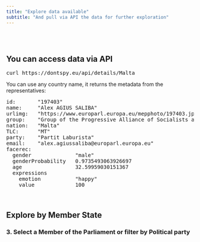 ```yaml
---
title: "Explore data available"
subtitle: "And pull via API the data for further exploration"
---
```


<br>
<br>

## You can access data via API

<pre>
curl https://dontspy.eu/api/details/Malta
</pre>

You can use any country name, it returns the metadata from the representatives:

<pre>
id:       "197403"
name:     "Alex AGIUS SALIBA"
urlimg:   "https://www.europarl.europa.eu/mepphoto/197403.jpg"
group:    "Group of the Progressive Alliance of Socialists and Democrats in the European Parliament"
nation:   "Malta"
TLC:      "MT"
party:    "Partit Laburista"
email:    "alex.agiussaliba@europarl.europa.eu"
facerec:
  gender              "male"
  genderProbability   0.9735493063926697
  age                 32.59959030151367
  expressions	
    emotion           "happy"
    value             100
</pre>

<br />

## Explore by Member State 

<div id="member-states">
</div>

<div class="grid" id="state-list-container"></div>

### 3. Select a Member of the Parliament or filter by Political party

<div class="table" id="state-mep-container">
</div>


<script>

window.addEventListener('load', loadIsotope);

const serverAPI = 
  window.location.hostname === 'localhost' ?
  'http://localhost:2023/api' : '/api';

let faceStats = null;

async function loadIsotope() {

  const EUMS = {
    'Austria': "🇦🇹",
    'Belgium': "🇧🇪",
    'Bulgaria': "🇧🇬",
    'Croatia': "🇭🇷",
    'Cyprus': "🇨🇾",
    'Czechia': "🇨🇿",
    'Denmark': "🇩🇰",
    'Estonia': "🇪🇪",
    'Finland': "🇫🇮",
    'France': "🇫🇷",
    'Germany': "🇩🇪",
    'Greece': "🇬🇷",
    'Hungary': "🇭🇺",
    'Ireland': "🇮🇪",
    'Italy': "🇮🇹",
    'Latvia': "🇱🇻",
    'Lithuania': "🇱🇹",
    'Luxembourg': "🇱🇺",
    'Malta': "🇲🇹",
    'Netherlands': "🇳🇱",
    'Poland': "🇵🇱",
    'Portugal': "🇵🇹",
    'Romania': "🇷🇴",
    'Slovakia': "🇸🇰",
    'Slovenia': "🇸🇮",
    'Spain': "🇪🇸",
    'Sweden': "🇸🇪"
  };

  let inj = "";
  _.each(EUMS, (emoji, ms) => {
    inj += `<p class="state--name">
      <span id="${ms}" class="emoji">${emoji}</span>
      <a class="clickable-state" href="#${ms}" onclick="expandNation(${ms})">${ms}</a>
      <div class="list-of-meps" id="state-mep-container-${ms}"></div>
    </p>`;
  });
  $("#member-states").html(inj);
}

async function expandNation(e) {

  const memberState = e.id;
  const response = await fetch(`${serverAPI}/details/${memberState}`);
  const faceStats = await response.json();

  const targetId = `#state-mep-container-${memberState}`;

  const htmlblob = _.map(faceStats, function(mep, n) {
    /* TLC: "DE"
       group : "Identity and Democracy Group"
       id : "197475"
       name : "Christine ANDERSON"
       nation : "Germany"
       party : "Alternative für Deutschland"
       urlimg : "https://www.europarl.europa.eu/mepphoto/197475.jpg" */

    const emotions = _.map(mep.facerec.expressions, function(inf) {
      return `<div class="meprbi">${inf.emotion} ${inf.value}%</div>`;
    }).join('\n');

    const rv = `<div id="mep--${mep.id}" class="image-item">
      <img class="contained-image" src="${mep.urlimg}" />
      <div class="contained-info">
        <div class="mepname">${mep.name}</div>
        <div class="mepinfo">${mep.party}</div>

        <hr />
        <div class="biometry">Biometry says:</div>
        <div class="label">Gender:</div>
        <div class="mep-attributions">
          ${Math.round(100 * mep.facerec.genderProbability)}% ${mep.facerec.gender}
        </div>

        <div class="label">Age:</div>
        <div class="mep-attributions">${Math.round(mep.facerec.age)} years</div>

        <div class="label">Emotions:</div>
        ${emotions}

        <br />
      </div>
    </div>`;
    return rv;
  });
  $(targetId).html(htmlblob.join('\n'));
}

</script>
